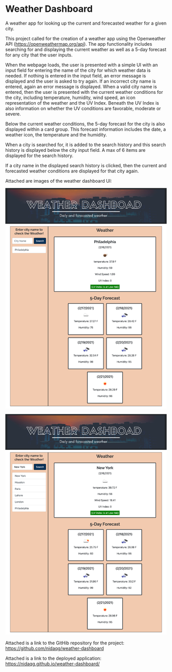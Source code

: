 
# Weather Dashboard

A weather app for looking up the current and forecasted weather for a given city.


This project called for the creation of a weather app using the Openweather API (https://openweathermap.org/api). The app functionality includes searching for and displaying the current weather as well as a 5-day forecast for any city that the user inputs. 

When the webpage loads, the user is presented with a simple UI with an input field for entering the name of the city for which weather data is needed. If nothing is entered in the input field, an error message is displayed and the user is asked to try again. If an incorrect city name is entered, again an error message is displayed. When a valid city name is entered, then the user is presented with the current weather conditions for the city, including temperature, humidity, wind speed, an icon representation of the weather and the UV Index. Beneath the UV Index is also information on whether the UV conditions are favorable, moderate or severe. 

Below the current weather conditions, the 5-day forecast for the city is also displayed within a card group. This forecast information includes the date, a weather icon, the temperature and the humidity.

When a city is searched for, it is added to the search history and this search history is displayed below the city input field. A max of 6 items are displayed for the search history.

If a city name in the displayed search history is clicked, then the current and forecasted weather conditions are displayed for that city again. 

Attached are images of the weather dashboard UI:

![weather-dashboard-demo1](images/demo1.png)

![weather-dashboard-demo2](images/demo2.png)

Attached is a link to the GitHib repository for the project:
https://github.com/nidaqg/weather-dashboard 


Attached is a link to the deployed application:
https://nidaqg.github.io/weather-dashboard/
